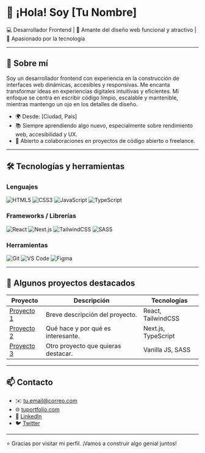 # 👋 ¡Hola! Soy [Tu Nombre]

💻 Desarrollador Frontend | 🎨 Amante del diseño web funcional y atractivo | 🚀 Apasionado por la tecnología

---

## 🧠 Sobre mí

Soy un desarrollador frontend con experiencia en la construcción de interfaces web dinámicas, accesibles y responsivas. Me encanta transformar ideas en experiencias digitales intuitivas y eficientes. Mi enfoque se centra en escribir código limpio, escalable y mantenible, mientras mantengo un ojo en los detalles de diseño.

- 🌍 Desde: [Ciudad, País]  
- 📚 Siempre aprendiendo algo nuevo, especialmente sobre rendimiento web, accesibilidad y UX.  
- 🤝 Abierto a colaboraciones en proyectos de código abierto o freelance.

---

## 🛠️ Tecnologías y herramientas

### Lenguajes
![HTML5](https://img.shields.io/badge/-HTML5-E34F26?style=flat&logo=html5&logoColor=white)
![CSS3](https://img.shields.io/badge/-CSS3-1572B6?style=flat&logo=css3)
![JavaScript](https://img.shields.io/badge/-JavaScript-F7DF1E?style=flat&logo=javascript&logoColor=black)
![TypeScript](https://img.shields.io/badge/-TypeScript-3178C6?style=flat&logo=typescript&logoColor=white)

### Frameworks / Librerías
![React](https://img.shields.io/badge/-React-61DAFB?style=flat&logo=react&logoColor=black)
![Next.js](https://img.shields.io/badge/-Next.js-000000?style=flat&logo=nextdotjs)
![TailwindCSS](https://img.shields.io/badge/-TailwindCSS-38B2AC?style=flat&logo=tailwind-css)
![SASS](https://img.shields.io/badge/-SASS-CC6699?style=flat&logo=sass&logoColor=white)

### Herramientas
![Git](https://img.shields.io/badge/-Git-F05032?style=flat&logo=git&logoColor=white)
![VS Code](https://img.shields.io/badge/-VSCode-007ACC?style=flat&logo=visual-studio-code)
![Figma](https://img.shields.io/badge/-Figma-F24E1E?style=flat&logo=figma&logoColor=white)

---

## 📂 Algunos proyectos destacados

| Proyecto | Descripción | Tecnologías |
|---------|-------------|-------------|
| [Proyecto 1](#) | Breve descripción del proyecto. | React, TailwindCSS |
| [Proyecto 2](#) | Qué hace y por qué es interesante. | Next.js, TypeScript |
| [Proyecto 3](#) | Otro proyecto que quieras destacar. | Vanilla JS, SASS |

---

## 📫 Contacto

- ✉️ [tu.email@correo.com](mailto:tu.email@correo.com)  
- 🌐 [tuportfolio.com](https://tuportfolio.com)  
- 💼 [LinkedIn](https://linkedin.com/in/tuusuario)  
- 🐦 [Twitter](https://twitter.com/tuusuario)

---

⭐ Gracias por visitar mi perfil. ¡Vamos a construir algo genial juntos!
